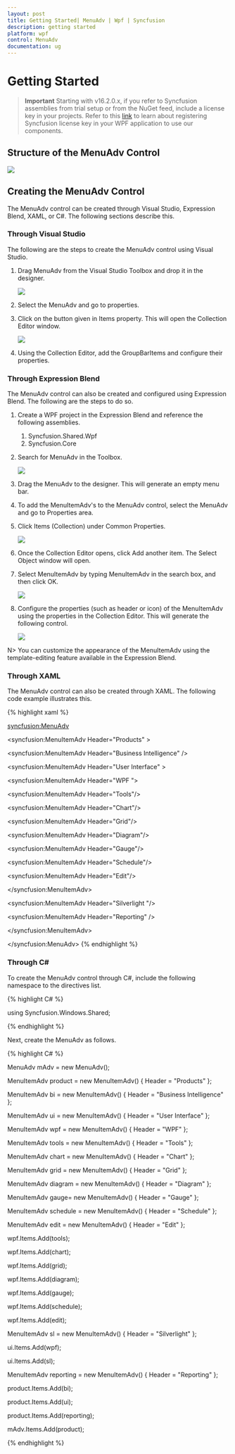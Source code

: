 ```yaml
---
layout: post
title: Getting Started| MenuAdv | Wpf | Syncfusion
description: getting started
platform: wpf
control: MenuAdv
documentation: ug
---
```


# Getting Started

>**Important**
Starting with v16.2.0.x, if you refer to Syncfusion assemblies from trial setup or from the NuGet feed, include a license key in your projects. Refer to this [link](https://help.syncfusion.com/common/essential-studio/licensing/license-key) to learn about registering Syncfusion license key in your WPF application to use our components.

## Structure of the MenuAdv Control

![](Getting-Started_images/Getting-Started_img1.png)



## Creating the MenuAdv Control 

The MenuAdv control can be created through Visual Studio, Expression Blend, XAML, or C#. The following sections describe this.

### Through Visual Studio

The following are the steps to create the MenuAdv control using Visual Studio.

1. Drag MenuAdv from the Visual Studio Toolbox and drop it in the designer.

   ![](Getting-Started_images/Getting-Started_img2.png)



2. Select the MenuAdv and go to properties.
3. Click on the button given in Items property. This will open the Collection Editor window.



   ![](Getting-Started_images/Getting-Started_img3.png)



4. Using the Collection Editor, add the GroupBarItems and configure their properties.

   

### Through Expression Blend


The MenuAdv control can also be created and configured using Expression Blend. The following are the steps to do so.

1. Create a WPF project in the Expression Blend and reference the following assemblies.
    1. Syncfusion.Shared.Wpf
    2. Syncfusion.Core
2. Search for MenuAdv in the Toolbox.


   ![](Getting-Started_images/Getting-Started_img4.png)



3. Drag the MenuAdv to the designer. This will generate an empty menu bar. 
4. To add the MenuItemAdv's to the MenuAdv control, select the MenuAdv and go to Properties area.
5. Click Items (Collection) under Common Properties.


   ![](Getting-Started_images/Getting-Started_img5.png)



6. Once the Collection Editor opens, click Add another item.  The Select Object window will open.
7. Select MenuItemAdv by typing MenuItemAdv in the search box, and then click OK.



    ![](Getting-Started_images/Getting-Started_img6.png)



8. Configure the properties (such as header or icon) of the MenuItemAdv using the properties in the Collection Editor. This will generate the following control.

	![](Getting-Started_images/Getting-Started_img7.png)

   

N> You can customize the appearance of the MenuItemAdv using the template-editing feature available in the Expression Blend.

### Through XAML

The MenuAdv control can also be created through XAML. The following code example illustrates this.


{% highlight xaml %}



<syncfusion:MenuAdv>



<syncfusion:MenuItemAdv Header="Products" >



<syncfusion:MenuItemAdv Header="Business Intelligence" />              



<syncfusion:MenuItemAdv Header="User Interface" >



<syncfusion:MenuItemAdv Header="WPF  ">



<syncfusion:MenuItemAdv Header="Tools"/>

<syncfusion:MenuItemAdv Header="Chart"/>

<syncfusion:MenuItemAdv Header="Grid"/>

<syncfusion:MenuItemAdv Header="Diagram"/>

<syncfusion:MenuItemAdv Header="Gauge"/>

<syncfusion:MenuItemAdv Header="Schedule"/>

<syncfusion:MenuItemAdv Header="Edit"/>



</syncfusion:MenuItemAdv>



<syncfusion:MenuItemAdv Header="Silverlight "/>               



<syncfusion:MenuItemAdv Header="Reporting" />   



</syncfusion:MenuItemAdv>

</syncfusion:MenuAdv>
{% endhighlight %}


### Through C#

To create the MenuAdv control through C#, include the following namespace to the directives list.

{% highlight C# %}



using Syncfusion.Windows.Shared;

{% endhighlight %}



 Next, create the MenuAdv as follows.

 {% highlight C# %}

 

MenuAdv mAdv = new MenuAdv();



MenuItemAdv product = new MenuItemAdv() { Header = "Products" };



MenuItemAdv bi = new MenuItemAdv() { Header = "Business Intelligence" };            



MenuItemAdv ui = new MenuItemAdv() { Header = "User Interface" };



MenuItemAdv wpf = new MenuItemAdv() { Header = "WPF" };



MenuItemAdv tools = new MenuItemAdv() { Header = "Tools" };

MenuItemAdv chart = new MenuItemAdv() { Header = "Chart" };

MenuItemAdv grid = new MenuItemAdv() { Header = "Grid" };

MenuItemAdv diagram = new MenuItemAdv() { Header = "Diagram" };

MenuItemAdv  gauge= new MenuItemAdv() { Header = "Gauge" };

MenuItemAdv schedule = new MenuItemAdv() { Header = "Schedule" };

MenuItemAdv edit = new MenuItemAdv() { Header = "Edit" };                         



wpf.Items.Add(tools);

wpf.Items.Add(chart);

wpf.Items.Add(grid);

wpf.Items.Add(diagram);

wpf.Items.Add(gauge);

wpf.Items.Add(schedule);

wpf.Items.Add(edit);



MenuItemAdv sl = new MenuItemAdv() { Header = "Silverlight" };

ui.Items.Add(wpf);

ui.Items.Add(sl);



MenuItemAdv reporting = new MenuItemAdv() { Header = "Reporting" };

product.Items.Add(bi);

product.Items.Add(ui);                

product.Items.Add(reporting);



mAdv.Items.Add(product);

{% endhighlight %}



